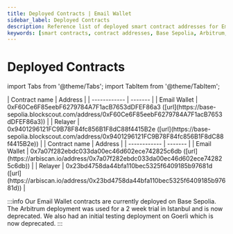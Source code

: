 ```yaml
---
title: Deployed Contracts | Email Wallet
sidebar_label: Deployed Contracts
description: Reference list of deployed smart contract addresses for Email Wallet system across Base Sepolia and Arbitrum networks
keywords: [smart contracts, contract addresses, Base Sepolia, Arbitrum, blockchain deployments, email wallet, contract registry]
---
```


# Deployed Contracts

import Tabs from '@theme/Tabs';
import TabItem from '@theme/TabItem';

<Tabs>
  <TabItem value="base-sepolia" label="Base Sepolia">
| Contract name | Address |
| ------------ | ------- |
| Email Wallet | 0xF60Ce6F85eebF6279784A7F1acB7653dDFEF86a3 ([url](https://base-sepolia.blockscout.com/address/0xF60Ce6F85eebF6279784A7F1acB7653dDFEF86a3)) |
| Relayer | 0x9401296121FC9B78F84fc856B1F8dC88f4415B2e ([url](https://base-sepolia.blockscout.com/address/0x9401296121FC9B78F84fc856B1F8dC88f4415B2e)) |
  </TabItem>

  <TabItem value="arbitrum" label="Arbitrum One (Deprecated)">
| Contract name | Address |
| ------------ | ------- |
| Email Wallet | 0x7a07f282ebdc033da00ec46d602ece742825c6db ([url](https://arbiscan.io/address/0x7a07f282ebdc033da00ec46d602ece742825c6db)) |
| Relayer | 0x23bd4758da44bfa110bec5325f6409185b97681d ([url](https://arbiscan.io/address/0x23bd4758da44bfa110bec5325f6409185b97681d)) |
  </TabItem>
</Tabs>

:::info
Our Email Wallet contracts are currently deployed on Base Sepolia. The Arbitrum deployment was used for a 2 week trial in Istanbul and is now deprecated. We also had an initial testing deployment on Goerli which is now deprecated.
:::
